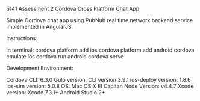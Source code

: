



5141 Assessment 2 Cordova Cross Platform Chat App


Simple Cordova chat app using PubNub real time network backend service implemented in AngularJS.


Instructions:

in terminal:
cordova platform add ios
cordova platform add android
cordova emulate ios
cordova run android
cordova serve


Development Environment:

Cordova CLI: 6.3.0
Gulp version:  CLI version 3.9.1
ios-deploy version: 1.8.6 
ios-sim version: 5.0.8 
OS: Mac OS X El Capitan
Node Version: v4.4.7
Xcode version: Xcode 7.3.1+
Android Studio 2+




